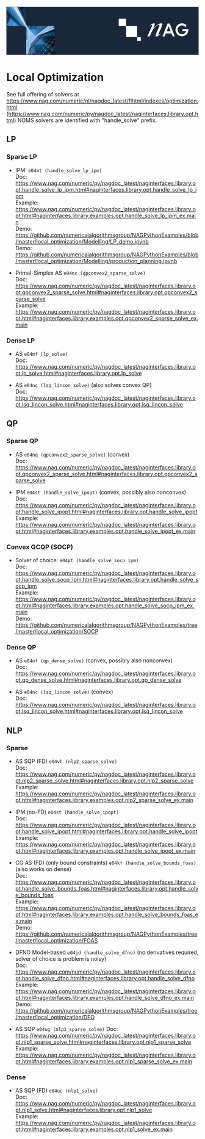 [![NAG Logo](../nag_logo.png)](https://www.nag.com)

# Local Optimization<a name=top></a>

See full offering of solvers at 
https://www.nag.com/numeric/nl/nagdoc_latest/flhtml/indexes/optimization.html </br>
(https://www.nag.com/numeric/py/nagdoc_latest/naginterfaces.library.opt.html)
NOMS solvers are identified with "handle_solve" prefix.

## LP

### Sparse LP

 * IPM: `e04mt (handle_solve_lp_ipm)`</br>
   Doc: https://www.nag.com/numeric/py/nagdoc_latest/naginterfaces.library.opt.handle_solve_lp_ipm.html#naginterfaces.library.opt.handle_solve_lp_ipm</br>
   Example: https://www.nag.com/numeric/py/nagdoc_latest/naginterfaces.library.opt.html#naginterfaces.library.examples.opt.handle_solve_lp_ipm_ex.main</br>
   Demo: https://github.com/numericalalgorithmsgroup/NAGPythonExamples/blob/master/local_optimization/Modelling/LP_demo.ipynb</br>
   Demo: https://github.com/numericalalgorithmsgroup/NAGPythonExamples/blob/master/local_optimization/Modelling/production_planning.ipynb </br>

 * Primal-Simplex AS `e04nc (qpconvex2_sparse_solve)`</br>
   Doc: https://www.nag.com/numeric/py/nagdoc_latest/naginterfaces.library.opt.qpconvex2_sparse_solve.html#naginterfaces.library.opt.qpconvex2_sparse_solve</br>
   Example: https://www.nag.com/numeric/py/nagdoc_latest/naginterfaces.library.opt.html#naginterfaces.library.examples.opt.qpconvex2_sparse_solve_ex.main</br>

### Dense LP

 * AS `e04mf (lp_solve)`</br>
   Doc: https://www.nag.com/numeric/py/nagdoc_latest/naginterfaces.library.opt.lp_solve.html#naginterfaces.library.opt.lp_solve</br>

 * AS `e04nc (lsq_lincon_solve)` (also solves convex QP)</br>
   Doc: https://www.nag.com/numeric/py/nagdoc_latest/naginterfaces.library.opt.lsq_lincon_solve.html#naginterfaces.library.opt.lsq_lincon_solve</br>


## QP

### Sparse QP

 * AS `e04nq (qpconvex2_sparse_solve)` (convex)</br>
   Doc: https://www.nag.com/numeric/py/nagdoc_latest/naginterfaces.library.opt.qpconvex2_sparse_solve.html#naginterfaces.library.opt.qpconvex2_sparse_solve</br>

 * IPM `e04st (handle_solve_ipopt)` (convex, possibly also nonconvex)</br>
   Doc: https://www.nag.com/numeric/py/nagdoc_latest/naginterfaces.library.opt.handle_solve_ipopt.html#naginterfaces.library.opt.handle_solve_ipopt</br>
   Example: https://www.nag.com/numeric/py/nagdoc_latest/naginterfaces.library.opt.html#naginterfaces.library.examples.opt.handle_solve_ipopt_ex.main</br>

### Convex QCQP (SOCP)

 * Solver of choice: `e04pt (handle_solve_socp_ipm)`</br>
   Doc:     https://www.nag.com/numeric/py/nagdoc_latest/naginterfaces.library.opt.handle_solve_socp_ipm.html#naginterfaces.library.opt.handle_solve_socp_ipm</br>
   Example: https://www.nag.com/numeric/py/nagdoc_latest/naginterfaces.library.opt.html#naginterfaces.library.examples.opt.handle_solve_socp_ipm_ex.main</br>
   Demo:    https://github.com/numericalalgorithmsgroup/NAGPythonExamples/tree/master/local_optimization/SOCP</br>

### Dense QP

 * AS `e04nf (qp_dense_solve)` (convex, possibly also nonconvex)</br>
   Doc: https://www.nag.com/numeric/py/nagdoc_latest/naginterfaces.library.opt.qp_dense_solve.html#naginterfaces.library.opt.qp_dense_solve</br>

 * AS `e04nc (lsq_lincon_solve)` (convex)</br>
   Doc: https://www.nag.com/numeric/py/nagdoc_latest/naginterfaces.library.opt.lsq_lincon_solve.html#naginterfaces.library.opt.lsq_lincon_solve</br>


## NLP

### Sparse

 * AS SQP (FD) `e04vh (nlp2_sparse_solve)`</br>
   Doc: https://www.nag.com/numeric/py/nagdoc_latest/naginterfaces.library.opt.nlp2_sparse_solve.html#naginterfaces.library.opt.nlp2_sparse_solve</br>
   Example: https://www.nag.com/numeric/py/nagdoc_latest/naginterfaces.library.opt.html#naginterfaces.library.examples.opt.nlp2_sparse_solve_ex.main</br>

 * IPM (no-FD) `e04st (handle_solve_ipopt)`</br>
   Doc: https://www.nag.com/numeric/py/nagdoc_latest/naginterfaces.library.opt.handle_solve_ipopt.html#naginterfaces.library.opt.handle_solve_ipopt</br>
   Example: https://www.nag.com/numeric/py/nagdoc_latest/naginterfaces.library.opt.html#naginterfaces.library.examples.opt.handle_solve_ipopt_ex.main</br>

 * CG AS (FD) (only bound constraints) `e04kf (handle_solve_bounds_foas)` (also works on dense)</br>
   Doc: https://www.nag.com/numeric/py/nagdoc_latest/naginterfaces.library.opt.handle_solve_bounds_foas.html#naginterfaces.library.opt.handle_solve_bounds_foas</br>
   Example: https://www.nag.com/numeric/py/nagdoc_latest/naginterfaces.library.opt.html#naginterfaces.library.examples.opt.handle_solve_bounds_foas_ex.main</br>
   Demo: https://github.com/numericalalgorithmsgroup/NAGPythonExamples/tree/master/local_optimization/FOAS</br>

 * DFNO Model-based `e04jd (handle_solve_dfno)` (no derivatives required, solver of choice is problem is noisy)</br>
   Doc: https://www.nag.com/numeric/py/nagdoc_latest/naginterfaces.library.opt.handle_solve_dfno.html#naginterfaces.library.opt.handle_solve_dfno</br>
   Example: https://www.nag.com/numeric/py/nagdoc_latest/naginterfaces.library.opt.html#naginterfaces.library.examples.opt.handle_solve_dfno_ex.main</br>
   Demo: https://github.com/numericalalgorithmsgroup/NAGPythonExamples/tree/master/local_optimization/DFO</br>

 * AS SQP `e04ug (nlp1_sparse_solve)`
   Doc: https://www.nag.com/numeric/py/nagdoc_latest/naginterfaces.library.opt.nlp1_sparse_solve.html#naginterfaces.library.opt.nlp1_sparse_solve</br>
   Example: https://www.nag.com/numeric/py/nagdoc_latest/naginterfaces.library.opt.html#naginterfaces.library.examples.opt.nlp1_sparse_solve_ex.main</br>

### Dense

 * AS SQP (FD) `e04uc (nlp1_solve)`</br>
   Doc: https://www.nag.com/numeric/py/nagdoc_latest/naginterfaces.library.opt.nlp1_solve.html#naginterfaces.library.opt.nlp1_solve</br>
   Example: https://www.nag.com/numeric/py/nagdoc_latest/naginterfaces.library.opt.html#naginterfaces.library.examples.opt.nlp1_solve_ex.main</br>




